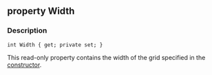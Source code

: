 ## property Width ##

### Description ###
	int Width { get; private set; }
This read-only property contains the width of the grid specified in the [constructor](/DataStructures/Grid/Constructor).
